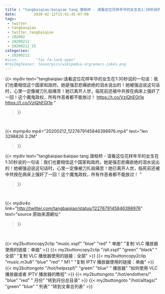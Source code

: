 ```yaml
---
title : "tangbaiqiao:baiqiao tang 唐柏桥 - 请看这位花样年华的女生在1:30秒说的一句话：我们也要相信这个国家和政府。她是强忍悲痛欲绝的泪水说出的！她被强迫说这句话时，心里一定像被刀扎般痛苦！她已离开人世，临死前还被中共按在病床上强奸了一回！这个魔鬼政权，所有作恶者都不能放过！ "
date:        2020-02-12T15:41:45-07:00
tags:
 - twitter
 - tangbaiqiao
 - twitter_tangbaiqiao
 - 202002
 - 20200212
 - 20200212_15
categories:
 - 20200212
#icon:        "fas fa-lock-open"
#resImgTeaser: teaserpics/wikipedia.org/emacs-jokes.png
---
```


{{< mydiv text="tangbaiqiao:请看这位花样年华的女生在1:30秒说的一句话：我们也要相信这个国家和政府。她是强忍悲痛欲绝的泪水说出的！她被强迫说这句话时，心里一定像被刀扎般痛苦！她已离开人世，临死前还被中共按在病床上强奸了一回！这个魔鬼政权，所有作恶者都不能放过！ https://t.co/VziQhEGt1e https://t.co/VziQhEGt1e "
>}}
<br>


{{< mymp4o mp4="20200212_1227679145846398976.mp4"
text="len 3298826    3.2M"
>}}


{{< mydiv text="tangbaiqiao:baiqiao tang 唐柏桥 - 请看这位花样年华的女生在1:30秒说的一句话：我们也要相信这个国家和政府。她是强忍悲痛欲绝的泪水说出的！她被强迫说这句话时，心里一定像被刀扎般痛苦！她已离开人世，临死前还被中共按在病床上强奸了一回！这个魔鬼政权，所有作恶者都不能放过！ "
>}}
<br>

{{< mydiv4o link="http://twitter.com/tangbaiqiao/status/1227679145846398976"
text="source 原始來源網址"
>}}


<br>



{{< my2buttoncopy2clip "music.xspf"        "blue"   "red"    " 单曲"  "复制 VLC 播放器使用的链接：单曲" >}} {{< my2buttoncopy2clip "/all.xspf"         "green"  "black"  " 全部"  "复制 VLC 播放器使用的链接：全部" >}} {{< my2buttoncopy2clip "music.m3u8"        "blue"   "red"    " M1 "    "复制 IPTV 播放器使用的链接：单曲" >}} {{< my2buttongoto      "/hot/helpxspf/"    "green"  "blue"   " 播放器" "如何使用 VLC 播放器或者 IPTV 播放器的教程" >}} {{< my2buttongoto      "/hot/endothers/"   "blue"   "red"    " 月份"   "转到月份总目录" >}} {{< my2buttongoto      "/hot/alltags/"     "green"  "blue"   " 列表"   "转到文章总列表" >}} 
